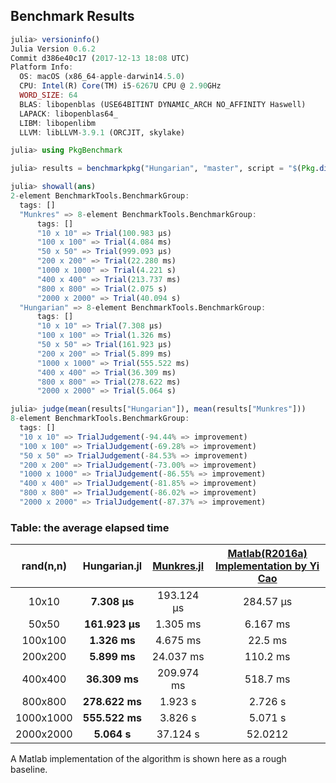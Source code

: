 ## Benchmark Results
```julia
julia> versioninfo()
Julia Version 0.6.2
Commit d386e40c17 (2017-12-13 18:08 UTC)
Platform Info:
  OS: macOS (x86_64-apple-darwin14.5.0)
  CPU: Intel(R) Core(TM) i5-6267U CPU @ 2.90GHz
  WORD_SIZE: 64
  BLAS: libopenblas (USE64BITINT DYNAMIC_ARCH NO_AFFINITY Haswell)
  LAPACK: libopenblas64_
  LIBM: libopenlibm
  LLVM: libLLVM-3.9.1 (ORCJIT, skylake)

julia> using PkgBenchmark

julia> results = benchmarkpkg("Hungarian", "master", script = "$(Pkg.dir("Hungarian"))/benchmark/vsMunkres.jl")

julia> showall(ans)
2-element BenchmarkTools.BenchmarkGroup:
  tags: []
  "Munkres" => 8-element BenchmarkTools.BenchmarkGroup:
	  tags: []
	  "10 x 10" => Trial(100.983 μs)
	  "100 x 100" => Trial(4.084 ms)
	  "50 x 50" => Trial(999.093 μs)
	  "200 x 200" => Trial(22.280 ms)
	  "1000 x 1000" => Trial(4.221 s)
	  "400 x 400" => Trial(213.737 ms)
	  "800 x 800" => Trial(2.075 s)
	  "2000 x 2000" => Trial(40.094 s)
  "Hungarian" => 8-element BenchmarkTools.BenchmarkGroup:
	  tags: []
	  "10 x 10" => Trial(7.308 μs)
	  "100 x 100" => Trial(1.326 ms)
	  "50 x 50" => Trial(161.923 μs)
	  "200 x 200" => Trial(5.899 ms)
	  "1000 x 1000" => Trial(555.522 ms)
	  "400 x 400" => Trial(36.309 ms)
	  "800 x 800" => Trial(278.622 ms)
	  "2000 x 2000" => Trial(5.064 s)

julia> judge(mean(results["Hungarian"]), mean(results["Munkres"]))
8-element BenchmarkTools.BenchmarkGroup:
  tags: []
  "10 x 10" => TrialJudgement(-94.44% => improvement)
  "100 x 100" => TrialJudgement(-69.28% => improvement)
  "50 x 50" => TrialJudgement(-84.53% => improvement)
  "200 x 200" => TrialJudgement(-73.00% => improvement)
  "1000 x 1000" => TrialJudgement(-86.55% => improvement)
  "400 x 400" => TrialJudgement(-81.85% => improvement)
  "800 x 800" => TrialJudgement(-86.02% => improvement)
  "2000 x 2000" => TrialJudgement(-87.37% => improvement)
```

### Table: the average elapsed time
| rand(n,n)  | Hungarian.jl| [Munkres.jl](https://github.com/FugroRoames/Munkres.jl) |  [Matlab(R2016a) Implementation by Yi Cao](http://cn.mathworks.com/matlabcentral/fileexchange/20652-hungarian-algorithm-for-linear-assignment-problems--v2-3-)|
|:-:|:-:|:-:|:-:|
| 10x10 | **7.308 μs**  | 193.124 μs   | 284.57 μs |
| 50x50 | **161.923 μs**  | 1.305 ms  | 6.167 ms |
| 100x100|**1.326 ms** | 4.675 ms   | 22.5 ms |
| 200x200|**5.899 ms**  | 24.037 ms   | 110.2 ms |
| 400x400|**36.309 ms** | 209.974 ms   | 518.7 ms|
| 800x800|**278.622 ms**   | 1.923 s  | 2.726 s |
| 1000x1000| **555.522 ms**| 3.826 s  | 5.071 s |
| 2000x2000| **5.064 s**| 37.124 s |52.0212 |

A Matlab implementation of the algorithm is shown here as a rough baseline.
